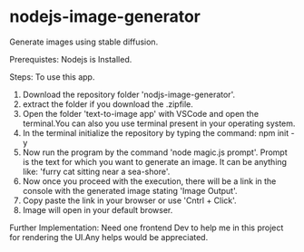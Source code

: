 # nodejs-image-generator
Generate images using stable diffusion.

Prerequistes: Nodejs is Installed.

Steps:
To use this app.
1) Download the repository folder 'nodjs-image-generator'.
2) extract the folder if you download the .zipfile.
3) Open the folder 'text-to-image app' with VSCode and open the terminal.You can also you use terminal present in your operating system.
4) In the terminal initialize the repository by typing the command:
npm init -y
5) Now run the program by the command 'node magic.js prompt'.
Prompt is the text for which you want to generate an image.
It can be anything like: 'furry cat sitting near a sea-shore'.
6) Now once you proceed with the execution, there will be a link in the console with the generated image stating 'Image Output'.
7) Copy paste the link in your browser or use 'Cntrl + Click'.
8) Image will open in your default browser.

Further Implementation:
Need one frontend Dev to help me in this project for rendering the UI.Any helps would be appreciated.
